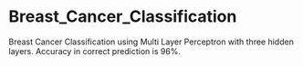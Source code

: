 # Breast_Cancer_Classification
Breast Cancer Classification using Multi Layer Perceptron with three hidden layers. Accuracy in correct prediction is 96%.
